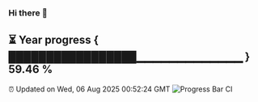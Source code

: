 ### Hi there 👋
⏳ Year progress { █████████████████▁▁▁▁▁▁▁▁▁▁▁▁▁ } 59.46 %
---
⏰ Updated on Wed, 06 Aug 2025 00:52:24 GMT
![Progress Bar CI](https://github.com/Moyi321/Moyi321/workflows/Progress%20Bar%20CI/badge.svg)
